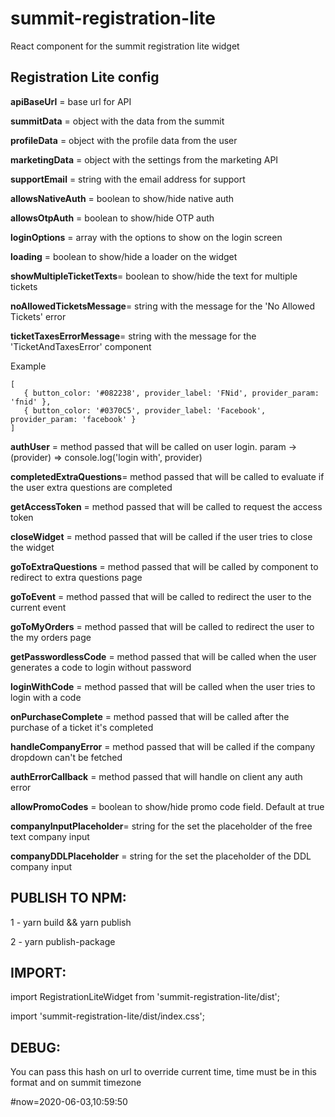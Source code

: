 # summit-registration-lite
React component for the summit registration lite widget


## Registration Lite config

   **apiBaseUrl**             = base url for API

   **summitData**             = object with the data from the summit

   **profileData**            = object with the profile data from the user

   **marketingData**          = object with the settings from the marketing API

   **supportEmail**           = string with the email address for support

   **allowsNativeAuth**       = boolean to show/hide native auth

   **allowsOtpAuth**          = boolean to show/hide OTP auth

   **loginOptions**           = array with the options to show on the login screen

   **loading**                = boolean to show/hide a loader on the widget

   **showMultipleTicketTexts**= boolean to show/hide the text for multiple tickets

   **noAllowedTicketsMessage**= string with the message for the 'No Allowed Tickets' error

   **ticketTaxesErrorMessage**= string with the message for the 'TicketAndTaxesError' component


   Example

   ```
   [
      { button_color: '#082238', provider_label: 'FNid', provider_param: 'fnid' },
      { button_color: '#0370C5', provider_label: 'Facebook', provider_param: 'facebook' }
   ]
   ```

   **authUser**               = method passed that will be called on user login. param -> (provider) => console.log('login with', provider)

   **completedExtraQuestions**= method passed that will be called to evaluate if the user extra questions are completed

   **getAccessToken**         = method passed that will be called to request the access token

   **closeWidget**            = method passed that will be called if the user tries to close the widget

   **goToExtraQuestions**     = method passed that will be called by component to redirect to extra questions page

   **goToEvent**              = method passed that will be called to redirect the user to the current event

   **goToMyOrders**           = method passed that will be called to redirect the user to the my orders page

   **getPasswordlessCode**    = method passed that will be called when the user generates a code to login without password

   **loginWithCode**          = method passed that will be called when the user tries to login with a code

   **onPurchaseComplete**     = method passed that will be called after the purchase of a ticket it's completed

   **handleCompanyError**     = method passed that will be called if the company dropdown can't be fetched

   **authErrorCallback**      = method passed that will handle on client any auth error

   **allowPromoCodes**        = boolean to show/hide promo code field. Default at true

   **companyInputPlaceholder**= string for the set the placeholder of the free text company input

   **companyDDLPlaceholder**  = string for the set the placeholder of the DDL company input

## PUBLISH TO NPM:

1 - yarn build && yarn publish

2 - yarn publish-package

## IMPORT:

import RegistrationLiteWidget from 'summit-registration-lite/dist';

import 'summit-registration-lite/dist/index.css';

## DEBUG:
You can pass this hash on url to override current time, time must be in this format and on summit timezone

\#now=2020-06-03,10:59:50
